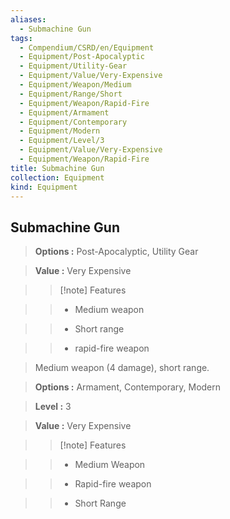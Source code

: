 ```yaml
---
aliases:
  - Submachine Gun
tags:
  - Compendium/CSRD/en/Equipment
  - Equipment/Post-Apocalyptic
  - Equipment/Utility-Gear
  - Equipment/Value/Very-Expensive
  - Equipment/Weapon/Medium
  - Equipment/Range/Short
  - Equipment/Weapon/Rapid-Fire
  - Equipment/Armament
  - Equipment/Contemporary
  - Equipment/Modern
  - Equipment/Level/3
  - Equipment/Value/Very-Expensive
  - Equipment/Weapon/Rapid-Fire
title: Submachine Gun
collection: Equipment
kind: Equipment
---
```

## Submachine Gun    
    
>    
> **Options :** Post-Apocalyptic, Utility Gear    
> **Value :** Very Expensive    
>>[!note] Features    
>> - Medium weapon    
>> - Short range    
>> - rapid-fire weapon    
    
>Medium weapon (4 damage), short range.    
> **Options :** Armament, Contemporary, Modern    
> **Level :** 3    
> **Value :** Very Expensive    
>>[!note] Features    
>> - Medium Weapon    
>> - Rapid-fire weapon    
>> - Short Range